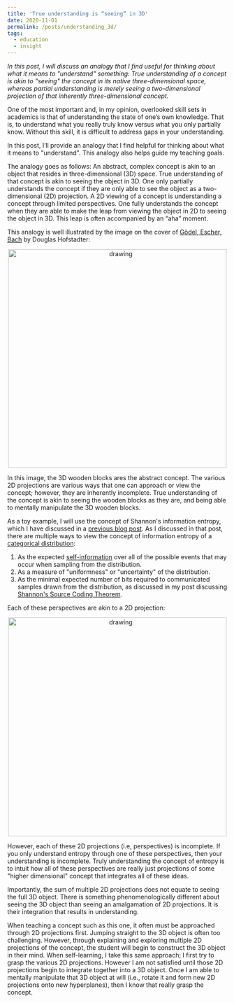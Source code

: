 ```yaml
---
title: 'True understanding is “seeing” in 3D'
date: 2020-11-01
permalink: /posts/understanding_3d/
tags:
  - education
  - insight
---
```

*In this post, I will discuss an analogy that I find useful for thinking about what it means to "understand" something: True understanding of a concept is akin to "seeing" the concept in its native three-dimensional space, whereas partial understanding is merely seeing a two-dimensional projection of that inherently three-dimensional concept.*

One of the most important and, in my opinion, overlooked skill sets in academics is that of understanding the state of one’s own knowledge.  That is, to understand what you really truly know versus what you only partially know. Without this skill, it is difficult to address gaps in your understanding. 

In this post, I’ll provide an analogy that I find helpful for thinking about what it means to "understand". This analogy also helps guide my teaching goals.   

The analogy goes as follows: An abstract, complex concept is akin to an object that resides in three-dimensional (3D) space.  True understanding of that concept is akin to seeing the object in 3D. One only partially understands the concept if they are only able to see the object as a two-dimensional (2D) projection.  A 2D viewing of a concept is understanding a concept through limited perspectives. One fully understands the concept when they are able to make the leap from viewing the object in 2D to seeing the object in 3D.  This leap is often accompanied by an “aha” moment.

This analogy is well illustrated by the image on the cover of [Gödel, Escher, Bach](https://en.wikipedia.org/wiki/Gödel,_Escher,_Bach) by Douglas Hofstadter:

<center><img src="https://raw.githubusercontent.com/mbernste/mbernste.github.io/master/images/GodelEscherBachCover.png" alt="drawing" width="500"/></center>

In this image, the 3D wooden blocks ares the abstract concept.  The various 2D projections are various ways that one can approach or view the concept; however, they are inherently incomplete.  True understanding of the concept is akin to seeing the wooden blocks as they are, and being able to mentally manipulate the 3D wooden blocks.

As a toy example, I will use the concept of Shannon's information entropy, which I have discussed in a [previous blog post](https://mbernste.github.io/posts/entropy/).  As I discussed in that post, there are multiple ways to view the concept of information entropy of a [categorical distribution](https://en.wikipedia.org/wiki/Categorical_distribution):
1. As the expected [self-information](https://mbernste.github.io/posts/self_info/) over all of the possible events that may occur when sampling from the distribution.
2. As a measure of "uniformness" or "uncertainty" of the distribution.
3. As the minimal expected number of bits required to communicated samples drawn from the distribution, as discussed in my post discussing [Shannon's Source Coding Theorem](https://mbernste.github.io/posts/sourcecoding/).

Each of these perspectives are akin to a 2D projection:  

<center><img src="https://raw.githubusercontent.com/mbernste/mbernste.github.io/master/images/Entropy3DConcept.png" alt="drawing" width="500"/></center>

However, each of these 2D projections (i.e, perspectives) is incomplete. If you only understand entropy through one of these perspectives, then your understanding is incomplete.  Truly understanding the concept of entropy is to intuit how all of these perspectives are really just projections of some "higher dimensional" concept that integrates all of these ideas. 

Importantly, the sum of multiple 2D projections does not equate to seeing the full 3D object.  There is something phenomenologically different about seeing the 3D object than seeing an amalgamation of 2D projections. It is their integration that results in understanding.

When teaching a concept such as this one, it often must be approached through 2D projections first.  Jumping straight to the 3D object is often too challenging. However, through explaining and exploring multiple 2D projections of the concept, the student will begin to construct the 3D object in their mind. When self-learning, I take this same approach; I first try to grasp the various 2D projections. However I am not satisfied until those 2D projections begin to integrate together into a 3D object.  Once I am able to mentally manipulate that 3D object at will (i.e., rotate it and form new 2D projections onto new hyperplanes), then I know that really grasp the concept.












